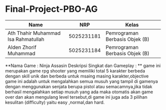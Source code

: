 ﻿# Final-Project-PBO-AG

| Name           | NRP        | Kelas     |
| ---            | ---        | ----------|
| Ath Thahir Muhammad Isa Rahmatullah | 5025231181 | Pemrograman Berbasis Objek (B) |
| Alden Zhorif Muhammad | 5025231184 | Pemrograman Berbasis Objek (B) |


**Nama Game : Ninja Assasin 
Deskripsi Singkat dan Gameplay : **
game ini merupakan game rpg shooter yang memiliki total 5 karakter berbeda dengan skill unik dan berbeda untuk msaing masing karakter,objective game ini adalah untuk mengalahkan semua musuh yang tampil di gamenya dengan menggunakan senjata berupa pistol atau semacamnya,jika tidak berhasil mengalahkan setiap musuh yang ada maka otomatis akan game over dan akan mengulang level tersebut,di game ini juga ada 3 pilihan kesulitan (difficulty) yaitu easy ,normal,dan hard.
